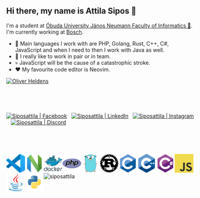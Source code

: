 ## Hi there, my name is Attila Sipos 👋
I'm a student at [Óbuda University János Neumann Faculty of Informatics 🎒](https://uni-obuda.hu/).
I'm currently working at [Bosch](https://www.bosch.com).

- 🔭 Main languages I work with are PHP, Golang, Rust, C++, C#, JavaScript and when I need to then I work with Java as well.
- 👯 I really like to work in pair or in team.
- 💀 JavaScript will be the cause of a catastrophic stroke.
- ❤️ My favourite code editor is Neovim.

[<img src="https://oliverheldens.com/wp-content/uploads/2018/06/OH_CHIMP_MUSIC.gif" alt="Oliver Heldens" width="350" />](https://oliverheldens.com/)

<br />

&nbsp;

[<img alt="Siposattila | Facebook" width="50px" src="https://raw.githubusercontent.com/rahuldkjain/github-profile-readme-generator/master/src/images/icons/Social/facebook.svg" />][facebook]&nbsp;&nbsp;&nbsp;[<img  alt="Siposattila | LinkedIn" width="50px" src="https://raw.githubusercontent.com/rahuldkjain/github-profile-readme-generator/master/src/images/icons/Social/linked-in-alt.svg" />][linkedin]&nbsp;&nbsp;&nbsp;[<img alt="Siposattila | Instagram" width="50px" src="https://raw.githubusercontent.com/rahuldkjain/github-profile-readme-generator/master/src/images/icons/Social/instagram.svg" />][instagram]&nbsp;&nbsp;&nbsp;[<img  alt="Siposattila | Discord" width="56px" src="https://raw.githubusercontent.com/rahuldkjain/github-profile-readme-generator/master/src/images/icons/Social/discord.svg" />][discord]

<br />

&nbsp;

<img align="left" alt="Visual Studio Code" width="50px" src="https://raw.githubusercontent.com/github/explore/80688e429a7d4ef2fca1e82350fe8e3517d3494d/topics/visual-studio-code/visual-studio-code.png" />
<img align="left" alt="Neovim" width="50px" src="https://raw.githubusercontent.com/github/explore/26674e638508ac4a4e113ee32d6755ebfa000569/topics/neovim/neovim.png" />
<img align="left" alt="Docker" width="50px" src="https://raw.githubusercontent.com/devicons/devicon/master/icons/docker/docker-original-wordmark.svg" />
<img align="left" alt="PHP" width="50px" src="https://raw.githubusercontent.com/github/explore/80688e429a7d4ef2fca1e82350fe8e3517d3494d/topics/php/php.png" />
<img align="left" alt="Go" width="50px" src="https://raw.githubusercontent.com/devicons/devicon/master/icons/go/go-original.svg" />
<img align="left" alt="Rust" width="50px" src="https://raw.githubusercontent.com/devicons/devicon/master/icons/rust/rust-original.svg" />
<img align="left" alt="C" width="50px" src="https://raw.githubusercontent.com/devicons/devicon/master/icons/c/c-original.svg" />
<img align="left" alt="C++" width="50px" src="https://raw.githubusercontent.com/devicons/devicon/master/icons/cplusplus/cplusplus-original.svg" />
<img align="left" alt="C#" width="50px" src="https://raw.githubusercontent.com/devicons/devicon/master/icons/csharp/csharp-original.svg" />
<img align="left" alt="JavaScript" width="50px" src="https://raw.githubusercontent.com/github/explore/80688e429a7d4ef2fca1e82350fe8e3517d3494d/topics/javascript/javascript.png" />
<img align="left" alt="Java" width="50px" src="https://raw.githubusercontent.com/devicons/devicon/master/icons/java/java-original.svg" />
<img align="left" alt="Python" width="50px" src="https://raw.githubusercontent.com/github/explore/80688e429a7d4ef2fca1e82350fe8e3517d3494d/topics/python/python.png" />

<br />
<br />
<br />

<img align="left" src="https://github-readme-stats.vercel.app/api?username=siposattila&show_icons=true&theme=dark&hide_border=true&locale=en" alt="siposattila" />

[facebook]: https://www.facebook.com/attila.sipos.568
[instagram]: https://www.instagram.com/siposattila1
[linkedin]: https://www.linkedin.com/in/attila-sipos-232142162
[discord]: https://discordapp.com/users/389154876036218880
